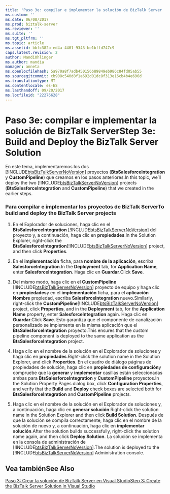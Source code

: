```yaml
---
title: 'Paso 3e: compilar e implementar la solución de BizTalk Server | Documentos de Microsoft'
ms.custom: ''
ms.date: 06/08/2017
ms.prod: biztalk-server
ms.reviewer: ''
ms.suite: ''
ms.tgt_pltfrm: ''
ms.topic: article
ms.assetid: bbfc382b-ed4a-4401-9343-be1bffd747c9
caps.latest.revision: 2
author: MandiOhlinger
ms.author: mandia
manager: anneta
ms.openlocfilehash: 5a970a8f7adb450156b89849eb986c84fd05ab55
ms.sourcegitcommit: cb908c540d8f1a692d01dc8f313e16cb4b4e696d
ms.translationtype: MT
ms.contentlocale: es-ES
ms.lasthandoff: 09/20/2017
ms.locfileid: "22276628"
---
```

# <a name="step-3e-build-and-deploy-the-biztalk-server-solution"></a><span data-ttu-id="561c1-102">Paso 3e: compilar e implementar la solución de BizTalk Server</span><span class="sxs-lookup"><span data-stu-id="561c1-102">Step 3e: Build and Deploy the BizTalk Server Solution</span></span>
<span data-ttu-id="561c1-103">En este tema, implementaremos los dos [!INCLUDE[btsBizTalkServerNoVersion](../includes/btsbiztalkservernoversion-md.md)] proyectos (**BtsSalesforceIntegration** y **CustomPipeline**) que creamos en los pasos anteriores.</span><span class="sxs-lookup"><span data-stu-id="561c1-103">In this topic, we’ll deploy the two [!INCLUDE[btsBizTalkServerNoVersion](../includes/btsbiztalkservernoversion-md.md)] projects (**BtsSalesforceIntegration** and **CustomPipeline**) that we created in the earlier steps.</span></span>  
  
### <a name="to-build-and-deploy-the-biztalk-server-projects"></a><span data-ttu-id="561c1-104">Para compilar e implementar los proyectos de BizTalk Server</span><span class="sxs-lookup"><span data-stu-id="561c1-104">To build and deploy the BizTalk Server projects</span></span>  
  
1.  <span data-ttu-id="561c1-105">En el Explorador de soluciones, haga clic en el **BtsSalesforceIntegration** [!INCLUDE[btsBizTalkServerNoVersion](../includes/btsbiztalkservernoversion-md.md)] del proyecto y, a continuación, haga clic en **propiedades**.</span><span class="sxs-lookup"><span data-stu-id="561c1-105">In the Solution Explorer, right-click the **BtsSalesforceIntegration**[!INCLUDE[btsBizTalkServerNoVersion](../includes/btsbiztalkservernoversion-md.md)] project, and then click **Properties**.</span></span>  
  
2.  <span data-ttu-id="561c1-106">En el **implementación** ficha, para **nombre de la aplicación**, escriba **SalesforceIntegration**.</span><span class="sxs-lookup"><span data-stu-id="561c1-106">In the **Deployment** tab, for **Application Name**, enter **SalesforceIntegration**.</span></span> <span data-ttu-id="561c1-107">Haga clic en **Guardar**.</span><span class="sxs-lookup"><span data-stu-id="561c1-107">Click **Save**.</span></span>  
  
3.  <span data-ttu-id="561c1-108">Del mismo modo, haga clic en el **CustomPipeline** [!INCLUDE[btsBizTalkServerNoVersion](../includes/btsbiztalkservernoversion-md.md)] proyecto de equipo y haga clic en **propiedades**y en el **implementación** ficha, para el **aplicación Nombre** propiedad, escriba **SalesforceIntegration** nuevo.</span><span class="sxs-lookup"><span data-stu-id="561c1-108">Similarly, right-click the **CustomPipeline**[!INCLUDE[btsBizTalkServerNoVersion](../includes/btsbiztalkservernoversion-md.md)] project, click **Properties**, and in the **Deployment** tab, for the **Application Name** property, enter **SalesforceIntegration** again.</span></span> <span data-ttu-id="561c1-109">Haga clic en **Guardar**.</span><span class="sxs-lookup"><span data-stu-id="561c1-109">Click **Save**.</span></span> <span data-ttu-id="561c1-110">Esto garantiza que el componente de canalización personalizado se implementa en la misma aplicación que el **BtsSalesforceIntegration** proyecto.</span><span class="sxs-lookup"><span data-stu-id="561c1-110">This ensures that the custom pipeline component is deployed to the same application as the **BtsSalesforceIntegration** project.</span></span>  
  
4.  <span data-ttu-id="561c1-111">Haga clic en el nombre de la solución en el Explorador de soluciones y haga clic en **propiedades**.</span><span class="sxs-lookup"><span data-stu-id="561c1-111">Right-click the solution name in the Solution Explorer, and click **Properties**.</span></span> <span data-ttu-id="561c1-112">En el cuadro de diálogo páginas de propiedades de solución, haga clic en **propiedades de configuración**y compruebe que la **generar** y **implementar** casillas están seleccionadas ambas para **BtsSalesforceIntegration** y **CustomPipeline** proyectos.</span><span class="sxs-lookup"><span data-stu-id="561c1-112">In the Solution Property Pages dialog box, click **Configuration Properties**, and verify that the **Build** and **Deploy** check boxes are selected both for **BtsSalesforceIntegration** and **CustomPipeline** projects.</span></span>  
  
5.  <span data-ttu-id="561c1-113">Haga clic en el nombre de la solución en el Explorador de soluciones y, a continuación, haga clic en **generar solución**.</span><span class="sxs-lookup"><span data-stu-id="561c1-113">Right-click the solution name in the Solution Explorer and then click **Build Solution**.</span></span> <span data-ttu-id="561c1-114">Después de que la solución se compila correctamente, haga clic en el nombre de la solución de nuevo y, a continuación, haga clic en **implementar solución**.</span><span class="sxs-lookup"><span data-stu-id="561c1-114">After the solution builds successfully, right-click the solution name again, and then click **Deploy Solution**.</span></span> <span data-ttu-id="561c1-115">La solución se implementa en la consola de administración de [!INCLUDE[btsBizTalkServerNoVersion](../includes/btsbiztalkservernoversion-md.md)].</span><span class="sxs-lookup"><span data-stu-id="561c1-115">The solution is deployed to the [!INCLUDE[btsBizTalkServerNoVersion](../includes/btsbiztalkservernoversion-md.md)] Administration console.</span></span>  
  
## <a name="see-also"></a><span data-ttu-id="561c1-116">Vea también</span><span class="sxs-lookup"><span data-stu-id="561c1-116">See Also</span></span>  
 [<span data-ttu-id="561c1-117">Paso 3: Crear la solución de BizTalk Server en Visual Studio</span><span class="sxs-lookup"><span data-stu-id="561c1-117">Step 3: Create the BizTalk Server Solution in Visual Studio</span></span>](../core/step-3-create-the-biztalk-server-solution-in-visual-studio.md)